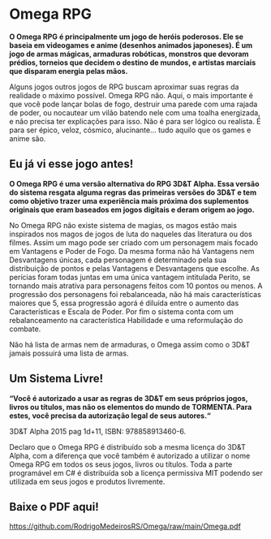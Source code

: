 # Omega RPG

**O Omega RPG é principalmente um jogo de heróis poderosos. Ele se baseia em videogames e anime (desenhos animados japoneses). É um jogo de armas mágicas, armaduras robóticas, monstros que devoram prédios, torneios que decidem o destino de mundos, e artistas marciais que disparam energia pelas mãos.**

Alguns jogos outros jogos de RPG buscam aproximar suas regras da realidade o máximo possível. Omega RPG não. Aqui, o mais importante é que você pode lançar bolas de fogo, destruir uma parede com uma rajada de poder, ou nocautear um vilão batendo nele com uma toalha energizada, e não precisa ter explicações para isso. Não é para ser lógico ou realista. É para ser épico, veloz, cósmico, alucinante... tudo aquilo que os games e anime são.

## Eu já vi esse jogo antes!
**O Omega RPG é uma versão alternativa do RPG 3D&T Alpha. Essa versão do sistema resgata alguma regras das primeiras versões do 3D&T e tem como objetivo trazer uma experiência mais próxima dos suplementos originais que eram baseados em jogos digitais e deram origem ao jogo.**

No Omega RPG não existe sistema de magias, os magos estão mais inspirados nos magos de jogos de luta do naqueles das literatura ou dos filmes. Assim um mago pode ser criado com um personagem mais focado em Vantagens e Poder de Fogo. Da mesma forma não há Vantagens nem Desvantagens únicas, cada personagem é determinado pela sua distribuição de pontos e pelas Vantagens e Desvantagens que escolhe. As perícias foram todas juntas em uma única vantagem intitulada Perito, se tornando mais atrativa para personagens feitos com 10 pontos ou menos. A progressão dos personagens foi rebalanceada, não há mais características maiores que 5, essa progressão agorá é diluída entre o aumento das Características e Escala de Poder. Por fim o sistema conta com um rebalanceamento na característica Habilidade e uma reformulação do combate.

Não há lista de armas nem de armaduras, o Omega assim como o 3D&T jamais possuirá uma lista de armas.

## Um Sistema Livre!
**“Você é autorizado a usar as regras de 3D&T em seus próprios jogos, livros ou títulos, mas não os elementos do mundo de TORMENTA. Para estes, você precisa da autorização legal de seus autores.“**

3D&T Alpha 2015 pag 1d+11, ISBN: 978858913460-6.

Declaro que o Omega RPG é distribuído sob a mesma licença do 3D&T Alpha, com a diferença que você também é autorizado a utilizar o nome Omega RPG em todos os seus jogos, livros ou títulos. Toda a parte programável em C# é distribuída sob a licença permissiva MIT podendo ser utilizada em seus jogos e produtos livremente.

## Baixe o PDF aqui!
https://github.com/RodrigoMedeirosRS/Omega/raw/main/Omega.pdf
